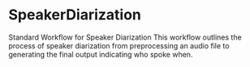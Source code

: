 # SpeakerDiarization
Standard Workflow for Speaker Diarization This workflow outlines the process of speaker diarization from preprocessing an audio file to generating the final output indicating who spoke when.
